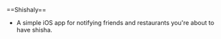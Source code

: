 ==Shishaly==
- A simple iOS app for notifying friends and restaurants you're about to have
  shisha.
